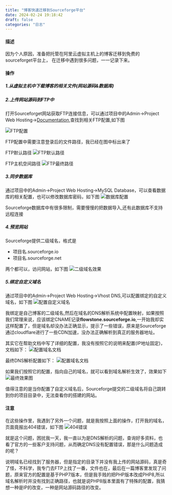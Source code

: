 ```yaml
---
title: "博客快速迁移到Sourceforge平台"
date: 2024-02-24 19:18:42
draft: false
categories: "日志"
---
```

#### 描述
因为个人原因，准备把托管在阿里云虚拟主机上的博客迁移到免费的sourceforget平台上，
在迁移中遇到很多问题，一一记录下来。

#### 操作
##### 1.从虚拟主机中下载博客的相关文件(网站源码&数据库)

##### 2.上传网站源码到FTP中
打开Sourceforget网站获取FTP连接信息，可以通过项目中的Admin->Project Web Hosting->[Documentation](https://sourceforge.net/p/forge/documentation/Project%20Web%20Services/),查找到相关FTP配置,如下图

![FTP配置](/images/2024/0224/01.png)

FTP配置中需要注意登录后的文件路径，我已经在图中标出来了

FTP默认路径
![FTP默认路径](/images/2024/0224/02.png)

FTP主机空间路径
![FTP最终路径](/images/2024/0224/03.png)

##### 3.同步数据库
通过项目中的Admin->Project Web Hosting->MySQL Database，可以查看数据库的相关配置，也可以修改数据库密码，如下图
![数据库配置](/images/2024/0224/04.png)

Sourceforge数据库中有很多限制，需要慢慢的把数据导入,还有此数据库不支持远程连接

##### 4.预览网站
Sourceforge提供二级域名，格式是
* 项目名.sourceforge.io
* 项目名.sourceforge.net

两个都可以，访问网站，如下图
![二级域名效果](/images/2024/0224/05.png)

##### 5.绑定自定义域名
通过项目中的Admin->Project Web Hosting->Vhost DNS,可以配置绑定的自定义域名，如下图
![配置自定义域名](/images/2024/0224/06.png)

我绑定是自己博客的二级域名,然后在域名的DNS解析系统中配置映射，如果按照我们常理来说，应该绑定CNAME记录**flowstone.sourceforge.io**,一开始我却实这样配置了，但是域名却没办法正确显示，提示了一些错误，原来是Sourceforge通过cloudflare进行了一些CDN加速，没办法正确解析到真正的服务器地址。

其实它在帮助文档中写了详细的配置，我没有按照它的说明来配置(IP地址固定)，文档如下：
![配置域名文档](/images/2024/0224/07.png)

最终DNS解析配置如下：
![配置域名文档](/images/2024/0224/10.png)


如果我们按照它的配置，指向自己的域名，就可以看到域名解析生效了，效果如下
![最终效果图](/images/2024/0224/08.png)

值得注意的是当你配置了自定义域名后，Sourceforge提交的二级域名将自己跳转到你的项目目录中，无法查看你的搭建的网站。


#### 注意

在这些操作里，我遇到了另外一个问题，就是我按照上面的操作，打开我的域名，页面竟报出404错误，如下图
![404错误](/images/2024/0224/09.png)

就是这个问题，困扰我一天，我一直以为是DNS解析的问题，查询好多资料，也看了官方的一些客户支持问题，从而确定DNS没有配置错误，那是什么问题造成的呢？

说明域名已经找到了服务器，但是指定的目录下并没有我上传的网站源码，真是奇了怪，不科学，我专门去FTP上找了一番，文件也在，最后在一篇博客里发现了问题，原来官方的配置是基于PHP7版本，但是我手贱的把PHP版本改成PHP8,所以域名解析时并没有找到正确路径，也就是说PHP8版本里面有了特殊的配置，我猜想一种是IP的改变，一种是网站源码路径的改变。




